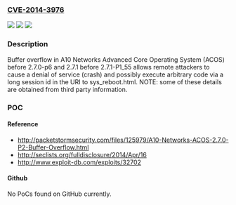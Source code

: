 ### [CVE-2014-3976](https://cve.mitre.org/cgi-bin/cvename.cgi?name=CVE-2014-3976)
![](https://img.shields.io/static/v1?label=Product&message=n%2Fa&color=blue)
![](https://img.shields.io/static/v1?label=Version&message=n%2Fa&color=blue)
![](https://img.shields.io/static/v1?label=Vulnerability&message=n%2Fa&color=brighgreen)

### Description

Buffer overflow in A10 Networks Advanced Core Operating System (ACOS) before 2.7.0-p6 and 2.7.1 before 2.7.1-P1_55 allows remote attackers to cause a denial of service (crash) and possibly execute arbitrary code via a long session id in the URI to sys_reboot.html.  NOTE: some of these details are obtained from third party information.

### POC

#### Reference
- http://packetstormsecurity.com/files/125979/A10-Networks-ACOS-2.7.0-P2-Buffer-Overflow.html
- http://seclists.org/fulldisclosure/2014/Apr/16
- http://www.exploit-db.com/exploits/32702

#### Github
No PoCs found on GitHub currently.

